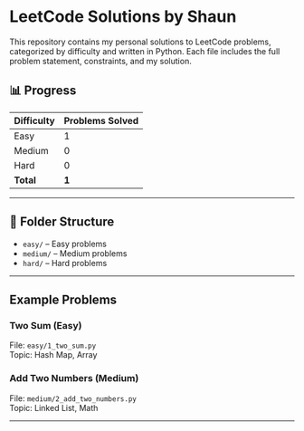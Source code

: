 # LeetCode Solutions by Shaun

This repository contains my personal solutions to LeetCode problems, categorized by difficulty and written in Python. Each file includes the full problem statement, constraints, and my solution.

## 📊 Progress

| Difficulty | Problems Solved |
|------------|------------------|
| Easy       | 1                |
| Medium     | 0                |
| Hard       | 0                |
| **Total**  | **1**            |

---

## 📂 Folder Structure

- `easy/` – Easy problems
- `medium/` – Medium problems
- `hard/` – Hard problems

---

## Example Problems

###  Two Sum (Easy)
File: `easy/1_two_sum.py`  
Topic: Hash Map, Array

### Add Two Numbers (Medium)
File: `medium/2_add_two_numbers.py`  
Topic: Linked List, Math

---

